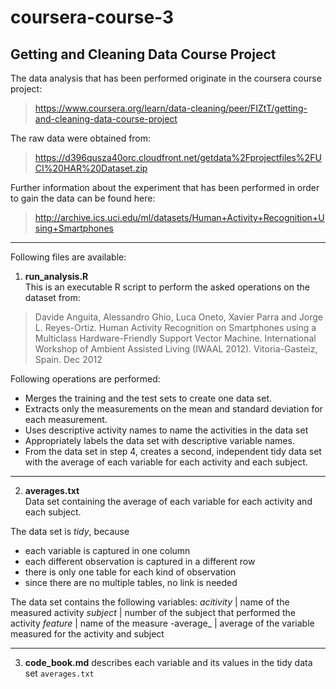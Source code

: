 # coursera-course-3
## Getting and Cleaning Data Course Project

The data analysis that has been performed originate in the coursera course project:
> https://www.coursera.org/learn/data-cleaning/peer/FIZtT/getting-and-cleaning-data-course-project

The raw data were obtained from:

> https://d396qusza40orc.cloudfront.net/getdata%2Fprojectfiles%2FUCI%20HAR%20Dataset.zip

Further information about the experiment that has been performed in order to gain the data can be found here:

> http://archive.ics.uci.edu/ml/datasets/Human+Activity+Recognition+Using+Smartphones

***

Following files are available:  

1. __run_analysis.R__  
This is an executable R script to perform the asked operations on the dataset from:  
> Davide Anguita, Alessandro Ghio, Luca Oneto, Xavier Parra and Jorge L. Reyes-Ortiz. Human Activity Recognition on Smartphones using a Multiclass Hardware-Friendly Support Vector Machine. International Workshop of Ambient Assisted Living (IWAAL 2012). Vitoria-Gasteiz, Spain. Dec 2012  

Following operations are performed:
* Merges the training and the test sets to create one data set.  
* Extracts only the measurements on the mean and standard deviation for each measurement.
* Uses descriptive activity names to name the activities in the data set
* Appropriately labels the data set with descriptive variable names.
* From the data set in step 4, creates a second, independent tidy data set with the average of each variable for each activity and each subject.

***

2. __averages.txt__  
Data set containing the average of each variable for each activity and each subject.

The data set is _tidy_, because
* each variable is captured in one column
* each different observation is captured in a different row
* there is only one table for each kind of observation
* since there are no multiple tables, no link is needed

The data set contains the following variables:
_acitivity_ | name of the measured activity
_subject_   | number of the subject that performed the activity
_feature_   | name of the measure 
-average_   | average of the variable measured for the activity and subject

***

3. __code_book.md__
describes each variable and its values in the tidy data set `averages.txt`
